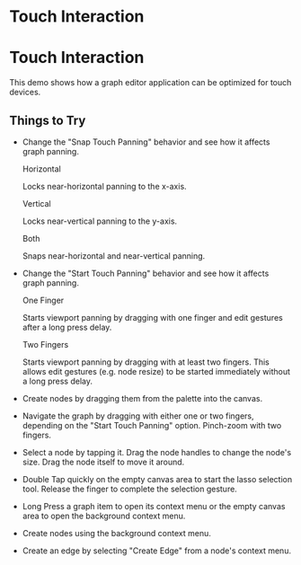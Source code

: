 <!--
 //////////////////////////////////////////////////////////////////////////////
 // @license
 // This file is part of yFiles for HTML 2.6.0.2.
 // Use is subject to license terms.
 //
 // Copyright (c) 2000-2023 by yWorks GmbH, Vor dem Kreuzberg 28,
 // 72070 Tuebingen, Germany. All rights reserved.
 //
 //////////////////////////////////////////////////////////////////////////////
-->
# Touch Interaction

# Touch Interaction

This demo shows how a graph editor application can be optimized for touch devices.

## Things to Try

- Change the "Snap Touch Panning" behavior and see how it affects graph panning.

  Horizontal

  Locks near-horizontal panning to the x-axis.

  Vertical

  Locks near-vertical panning to the y-axis.

  Both

  Snaps near-horizontal and near-vertical panning.

- Change the "Start Touch Panning" behavior and see how it affects graph panning.

  One Finger

  Starts viewport panning by dragging with one finger and edit gestures after a long press delay.

  Two Fingers

  Starts viewport panning by dragging with at least two fingers. This allows edit gestures (e.g. node resize) to be started immediately without a long press delay.

- Create nodes by dragging them from the palette into the canvas.
- Navigate the graph by dragging with either one or two fingers, depending on the "Start Touch Panning" option. Pinch-zoom with two fingers.
- Select a node by tapping it. Drag the node handles to change the node's size. Drag the node itself to move it around.
- Double Tap quickly on the empty canvas area to start the lasso selection tool. Release the finger to complete the selection gesture.
- Long Press a graph item to open its context menu or the empty canvas area to open the background context menu.
- Create nodes using the background context menu.
- Create an edge by selecting "Create Edge" from a node's context menu.
